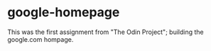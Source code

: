 # google-homepage

This was the first assignment from "The Odin Project"; building the google.com hompage.
